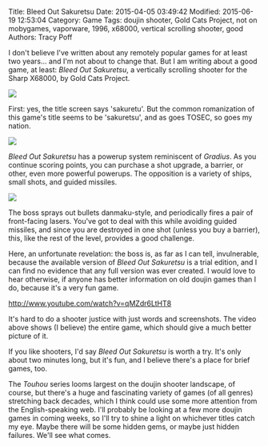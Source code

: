 Title: Bleed Out Sakuretsu
Date: 2015-04-05 03:49:42
Modified: 2015-06-19 12:53:04
Category: Game
Tags: doujin shooter, Gold Cats Project, not on mobygames, vaporware, 1996, x68000, vertical scrolling shooter, good
Authors: Tracy Poff

I don't believe I've written about any remotely popular games for at least two years... and I'm not about to change that. But I am writing about a good game, at least: *Bleed Out Sakuretsu*, a vertically scrolling shooter for the Sharp X68000, by Gold Cats Project.

![]({filename}images/Bleed-Out-Sakuretsu-title.png)

First: yes, the title screen says 'sakuretu'. But the common romanization of this game's title seems to be 'sakuretsu', and as goes TOSEC, so goes my nation.

![]({filename}images/Bleed-Out-Sakuretsu-ingame.png)

*Bleed Out Sakuretsu* has a powerup system reminiscent of *Gradius*. As you continue scoring points, you can purchase a shot upgrade, a barrier, or other, even more powerful powerups. The opposition is a variety of ships, small shots, and guided missiles.

![]({filename}images/Bleed-Out-Sakuretsu-boss.png)

The boss sprays out bullets danmaku-style, and periodically fires a pair of front-facing lasers. You've got to deal with this while avoiding guided missiles, and since you are destroyed in one shot (unless you buy a barrier), this, like the rest of the level, provides a good challenge.

Here, an unfortunate revelation: the boss is, as far as I can tell, invulnerable, because the available version of *Bleed Out Sakuretsu* is a trial edition, and I can find no evidence that any full version was ever created. I would love to hear otherwise, if anyone has better information on old doujin games than I do, because it's a very fun game.

http://www.youtube.com/watch?v=qMZdr6LtHT8

It's hard to do a shooter justice with just words and screenshots. The video above shows (I believe) the entire game, which should give a much better picture of it.

If you like shooters, I'd say *Bleed Out Sakuretsu* is worth a try. It's only about two minutes long, but it's fun, and I believe there's a place for brief games, too.

The *Touhou* series looms largest on the doujin shooter landscape, of course, but there's a huge and fascinating variety of games (of all genres) stretching back decades, which I think could use some more attention from the English-speaking web. I'll probably be looking at a few more doujin games in coming weeks, so I'll try to shine a light on whichever titles catch my eye. Maybe there will be some hidden gems, or maybe just hidden failures. We'll see what comes.
